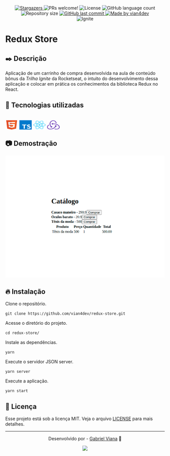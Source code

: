 <div align="center">
  <a href="https://github.com/vian4dev/redux-store/stargazers">
    <img alt="Stargazers" src="https://img.shields.io/github/stars/vian4dev/redux-store?style=social">
  </a>
  
  <img alt="PRs welcome!" src="https://img.shields.io/static/v1?label=PRs&message=welcome&color=7159c1&labelColor=000000" />
  <img alt="License" src="https://img.shields.io/static/v1?label=license&message=MIT&color=7159c1&labelColor=000000">
  <img alt="GitHub language count" src="https://img.shields.io/github/languages/count/vian4dev/redux-store?color=%2304D361">
  <img alt="Repository size" src="https://img.shields.io/github/repo-size/vian4dev/redux-store">
	
  <a href="https://github.com/vian4dev/redux-store/commits/master">
    <img alt="GitHub last commit" src="https://img.shields.io/github/last-commit/vian4dev/redux-store">
  </a>
  
  <a href="https://www.linkedin.com/in/vianadev/">
    <img alt="Made by vian4dev" src="https://img.shields.io/badge/made%20by-vian4dev-%2304D361">
  </a>
</div>

<div align="center">
  <img src="https://www.rocketseat.com.br/assets/logos/ignite-reduced.svg" width="150" height="150" alt="Ignite">
</div>

# Redux Store

## ✒️ Descrição
Aplicação de um carrinho de compra desenvolvida na aula de conteúdo bônus da _Trilha Ignite_ da Rocketseat, o intuito do desenvolvimento dessa aplicação e colocar em prática os conhecimentos da biblioteca Redux no React.

## 🚀 Tecnologias utilizadas
<div style="display: inline_block"><br>
  <img align="center" alt="img-html" height="30" width="40" src="https://raw.githubusercontent.com/devicons/devicon/master/icons/html5/html5-original.svg">
  
  <img align="center" alt="img-typescript" height="30" width="40" src="https://raw.githubusercontent.com/devicons/devicon/master/icons/typescript/typescript-original.svg">

  
  <img align="center" alt="img-react" height="30" width="40" src="https://raw.githubusercontent.com/devicons/devicon/master/icons/react/react-original.svg">
  
  <img align="center" alt="img-redux" height="30" width="40" src="https://raw.githubusercontent.com/devicons/devicon/master/icons/redux/redux-original.svg">
</div>

## 📷 Demostração
<div align="center">
  <img src="./.github/redux-store.png" alt="redux-store" border="0">
</div>

## 🔥 Instalação
Clone o repositório.
~~~
git clone https://github.com/vian4dev/redux-store.git
~~~
Acesse o diretório do projeto.
~~~
cd redux-store/
~~~
Instale as dependências.
~~~
yarn
~~~
Execute o servidor JSON server.
~~~
yarn server
~~~
Execute a aplicação.
~~~
yarn start
~~~

## 📝 Licença
Esse projeto está sob a licença MIT. Veja o arquivo [LICENSE](LICENSE) para mais detalhes.

---
<div align="center"> 
 <p>Desenvolvido por - <a href="https://github.com/vian4dev">Gabriel Viana</a> 🤖</p>
 
 <a href="https://www.linkedin.com/in/vianadev" target="_blank"><img src="https://img.shields.io/badge/-LinkedIn-%230077B5?style=for-the-badge&logo=linkedin&logoColor=white" target="_blank"></a> 
</div>
